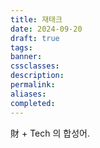```yaml
---
title: 재태크
date: 2024-09-20
draft: true
tags:
banner:
cssclasses:
description:
permalink:
aliases:
completed:
---
```

財 + Tech 의 합성어.
